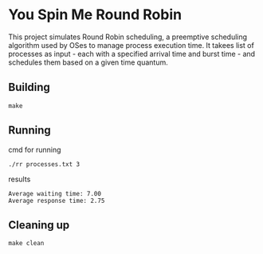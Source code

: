 # You Spin Me Round Robin

This project simulates Round Robin scheduling, a preemptive scheduling algorithm used by OSes to manage process execution time. It takees list of processes as input - each with a specified arrival time and burst time - and schedules them based on a given time quantum.

## Building

```shell
make
```

## Running

cmd for running 
```shell
./rr processes.txt 3
```

results 
```shell
Average waiting time: 7.00
Average response time: 2.75
```

## Cleaning up

```shell
make clean
```
